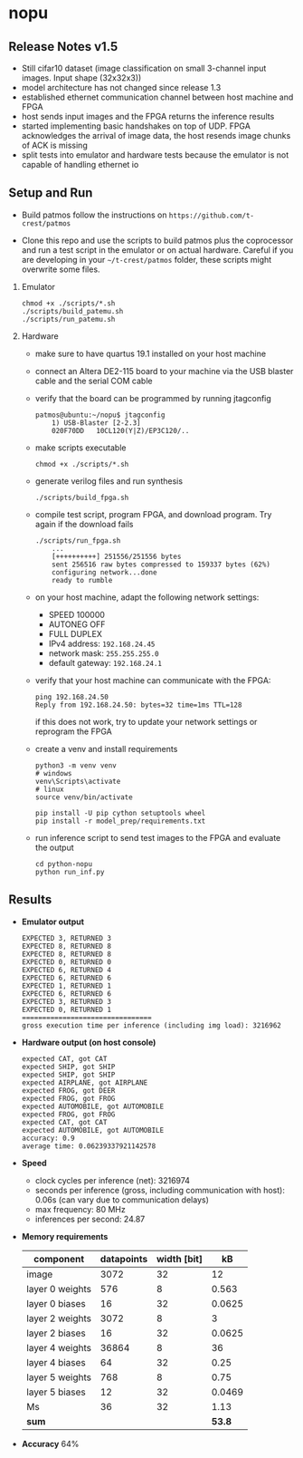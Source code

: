 # nopu

## Release Notes v1.5

- Still cifar10 dataset (image classification on small 3-channel input images. Input shape (32x32x3))
- model architecture has not changed since release 1.3
- established ethernet communication channel between host machine and FPGA
- host sends input images and the FPGA returns the inference results
- started implementing basic handshakes on top of UDP. FPGA acknowledges the arrival of image data, the host resends image chunks of ACK is missing
- split tests into emulator and hardware tests because the emulator is not capable of handling ethernet io

## Setup and Run

- Build patmos
follow the instructions on `https://github.com/t-crest/patmos`

- Clone this repo and use the scripts to build patmos plus the coprocessor and run a test script in the emulator or on actual hardware. Careful if you are developing in your `~/t-crest/patmos` folder, these scripts might overwrite some files.

1) Emulator
    ```
    chmod +x ./scripts/*.sh
    ./scripts/build_patemu.sh
    ./scripts/run_patemu.sh
    ```

2) Hardware
    - make sure to have quartus 19.1 installed on your host machine
    - connect an Altera DE2-115 board to your machine via the USB blaster cable and the serial COM cable
    - verify that the board can be programmed by running jtagconfig
        ```
        patmos@ubuntu:~/nopu$ jtagconfig
            1) USB-Blaster [2-2.3]                        
            020F70DD   10CL120(Y|Z)/EP3C120/..
        ```
    - make scripts executable
        ```
        chmod +x ./scripts/*.sh
        ```
    - generate verilog files and run synthesis
        ```
        ./scripts/build_fpga.sh
        ```
    - compile test script, program FPGA, and download program. Try again if the download fails
        ```
        ./scripts/run_fpga.sh
            ...
            [++++++++++] 251556/251556 bytes
            sent 256516 raw bytes compressed to 159337 bytes (62%)
            configuring network...done
            ready to rumble
        ```
    - on your host machine, adapt the following network settings:
        - SPEED 100000
        - AUTONEG OFF
        - FULL DUPLEX
        - IPv4 address: `192.168.24.45`
        - network mask: `255.255.255.0`
        - default gateway: `192.168.24.1`

    - verify that your host machine can communicate with the FPGA:
        ```
        ping 192.168.24.50
        Reply from 192.168.24.50: bytes=32 time=1ms TTL=128
        ```
        if this does not work, try to update your network settings or reprogram the FPGA
    - create a venv and install requirements
        ```
        python3 -m venv venv
        # windows
        venv\Scripts\activate
        # linux
        source venv/bin/activate

        pip install -U pip cython setuptools wheel
        pip install -r model_prep/requirements.txt
        ```
    - run inference script to send test images to the FPGA and evaluate the output
        ```
        cd python-nopu
        python run_inf.py
        ```

## Results


- **Emulator output**
    ```
    EXPECTED 3, RETURNED 3
    EXPECTED 8, RETURNED 8
    EXPECTED 8, RETURNED 8
    EXPECTED 0, RETURNED 0
    EXPECTED 6, RETURNED 4
    EXPECTED 6, RETURNED 6
    EXPECTED 1, RETURNED 1
    EXPECTED 6, RETURNED 6
    EXPECTED 3, RETURNED 3
    EXPECTED 0, RETURNED 1
    ================================
    gross execution time per inference (including img load): 3216962
    ```

- **Hardware output (on host console)**
    ```
    expected CAT, got CAT
    expected SHIP, got SHIP
    expected SHIP, got SHIP
    expected AIRPLANE, got AIRPLANE
    expected FROG, got DEER
    expected FROG, got FROG
    expected AUTOMOBILE, got AUTOMOBILE
    expected FROG, got FROG
    expected CAT, got CAT
    expected AUTOMOBILE, got AUTOMOBILE
    accuracy: 0.9
    average time: 0.06239337921142578
    ```
- **Speed**
    - clock cycles per inference (net): 3216974
    - seconds per inference (gross, including communication with host): 0.06s (can vary due to communication delays)
    - max frequency: 80 MHz
    - inferences per second: 24.87

- **Memory requirements**

    | component         | datapoints     | width [bit] | kB |
    |--------------|-----------|------------| --- |
    | image | 3072      | 32        | 12
    | layer 0 weights      | 576  | 8       | 0.563
    | layer 0 biases      | 16  | 32       | 0.0625
    | layer 2 weights      | 3072  | 8       | 3
    | layer 2 biases      | 16  | 32       | 0.0625
    | layer 4 weights      | 36864  | 8       | 36
    | layer 4 biases      | 64  | 32       | 0.25
    | layer 5 weights      | 768  | 8       | 0.75
    | layer 5 biases      | 12  | 32       | 0.0469
    | Ms      | 36  | 32       | 1.13
    | **sum** | | | **53.8**

- **Accuracy**
64%